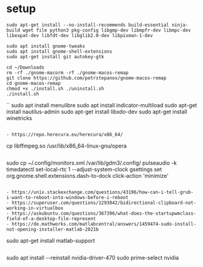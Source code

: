 # setup

```
sudo apt-get install --no-install-recommends build-essential ninja-build wget file python3 pkg-config libgmp-dev libmpfr-dev libmpc-dev libexpat-dev libfdt-dev libglib2.0-dev libpixman-1-dev
```

```
sudo apt install gnome-tweaks
sudo apt install gnome-shell-extensions
sudo apt-get install git autokey-gtk
```

```
cd ~/Downloads
rm -rf ./gnome-macorm -rf ./gnome-macos-remap
git clone https://github.com/petrstepanov/gnome-macos-remap
cd gnome-macos-remap
chmod +x ./install.sh ./uninstall.sh
./install.sh
```

``
sudo apt install menulibre
sudo apt install indicator-multiload
sudo apt-get install nautilus-admin
sudo apt-get install libxdo-dev
sudo apt-get install winetricks
```

- https://repo.herecura.eu/herecura/x86_64/

```
cp libffmpeg.so /usr/lib/x86_64-linux-gnu/opera
```

```
sudo cp ~/.config/monitors.xml /var/lib/gdm3/.config/
pulseaudio -k
timedatectl set-local-rtc 1 --adjust-system-clock
gsettings set org.gnome.shell.extensions.dash-to-dock click-action 'minimize'
```

- https://unix.stackexchange.com/questions/43196/how-can-i-tell-grub-i-want-to-reboot-into-windows-before-i-reboot
- https://superuser.com/questions/1293042/bidirectional-clipboard-not-working-in-virtualbox
- https://askubuntu.com/questions/367396/what-does-the-startupwmclass-field-of-a-desktop-file-represent
- https://de.mathworks.com/matlabcentral/answers/1459474-sudo-install-not-opening-installer-matlab-2021b

```
sudo apt-get install matlab-support
```

```
sudo apt install --reinstall nvidia-driver-470 
sudo prime-select nvidia
```

